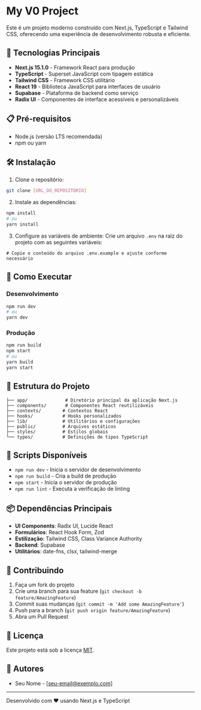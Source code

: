 # My V0 Project

Este é um projeto moderno construído com Next.js, TypeScript e Tailwind CSS, oferecendo uma experiência de desenvolvimento robusta e eficiente.

## 🚀 Tecnologias Principais

- **Next.js 15.1.0** - Framework React para produção
- **TypeScript** - Superset JavaScript com tipagem estática
- **Tailwind CSS** - Framework CSS utilitário
- **React 19** - Biblioteca JavaScript para interfaces de usuário
- **Supabase** - Plataforma de backend como serviço
- **Radix UI** - Componentes de interface acessíveis e personalizáveis

## 📋 Pré-requisitos

- Node.js (versão LTS recomendada)
- npm ou yarn

## 🛠️ Instalação

1. Clone o repositório:

```bash
git clone [URL_DO_REPOSITÓRIO]
```

2. Instale as dependências:

```bash
npm install
# ou
yarn install
```

3. Configure as variáveis de ambiente:
Crie um arquivo `.env` na raiz do projeto com as seguintes variáveis:

```env
# Copie o conteúdo do arquivo .env.example e ajuste conforme necessário
```

## 🚀 Como Executar

### Desenvolvimento

```bash
npm run dev
# ou
yarn dev
```

### Produção

```bash
npm run build
npm start
# ou
yarn build
yarn start
```

## 📁 Estrutura do Projeto

```
├── app/              # Diretório principal da aplicação Next.js
├── components/       # Componentes React reutilizáveis
├── contexts/        # Contextos React
├── hooks/           # Hooks personalizados
├── lib/             # Utilitários e configurações
├── public/          # Arquivos estáticos
├── styles/          # Estilos globais
└── types/           # Definições de tipos TypeScript
```

## 🧪 Scripts Disponíveis

- `npm run dev` - Inicia o servidor de desenvolvimento
- `npm run build` - Cria a build de produção
- `npm start` - Inicia o servidor de produção
- `npm run lint` - Executa a verificação de linting

## 📦 Dependências Principais

- **UI Components**: Radix UI, Lucide React
- **Formulários**: React Hook Form, Zod
- **Estilização**: Tailwind CSS, Class Variance Authority
- **Backend**: Supabase
- **Utilitários**: date-fns, clsx, tailwind-merge

## 🤝 Contribuindo

1. Faça um fork do projeto
2. Crie uma branch para sua feature (`git checkout -b feature/AmazingFeature`)
3. Commit suas mudanças (`git commit -m 'Add some AmazingFeature'`)
4. Push para a branch (`git push origin feature/AmazingFeature`)
5. Abra um Pull Request

## 📄 Licença

Este projeto está sob a licença [MIT](LICENSE).

## 👥 Autores

- Seu Nome - [seu-email@exemplo.com]

---
Desenvolvido com ❤️ usando Next.js e TypeScript
